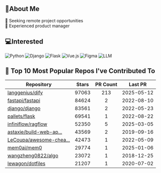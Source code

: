 ## 💫About Me 
👯 Seeking remote project opportunities   
🌱 Experienced product manager

## 💻Interested
![Python](https://img.shields.io/badge/python-3670A0?style=for-the-badge&logo=python&logoColor=ffdd54) ![Django](https://img.shields.io/badge/django-%23092E20.svg?style=for-the-badge&logo=django&logoColor=white) ![Flask](https://img.shields.io/badge/flask-%23000.svg?style=for-the-badge&logo=flask&logoColor=white) ![Vue.js](https://img.shields.io/badge/vuejs-%2335495e.svg?style=for-the-badge&logo=vuedotjs&logoColor=%234FC08D)  ![Figma](https://img.shields.io/badge/figma-%23F24E1E.svg?style=for-the-badge&logo=figma&logoColor=white) ![LLM](https://img.shields.io/badge/LLM-%23412991.svg?style=for-the-badge&logo=openai&logoColor=white)

## 🌟 Top 10 Most Popular Repos I've Contributed To

| Repository | Stars | PR Count | Last PR |
|-----|:---:|:---:|:---:|
| [langgenius/dify](https://github.com/langgenius/dify) | 97063 | 213 | 2025-05-12 |
| [fastapi/fastapi](https://github.com/fastapi/fastapi) | 84624 | 2 | 2022-08-10 |
| [django/django](https://github.com/django/django) | 83561 | 2 | 2022-05-23 |
| [pallets/flask](https://github.com/pallets/flask) | 69541 | 1 | 2022-08-22 |
| [infiniflow/ragflow](https://github.com/infiniflow/ragflow) | 52350 | 5 | 2025-03-05 |
| [astaxie/build-web-ap...](https://github.com/astaxie/build-web-application-with-golang) | 43569 | 2 | 2019-09-16 |
| [LeCoupa/awesome-chea...](https://github.com/LeCoupa/awesome-cheatsheets) | 42473 | 1 | 2022-05-09 |
| [mem0ai/mem0](https://github.com/mem0ai/mem0) | 29774 | 1 | 2025-01-06 |
| [wangzheng0822/algo](https://github.com/wangzheng0822/algo) | 23072 | 1 | 2018-12-25 |
| [lewagon/dotfiles](https://github.com/lewagon/dotfiles) | 21207 | 1 | 2020-07-02 |

